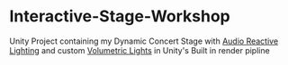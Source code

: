 # Interactive-Stage-Workshop
Unity Project containing my Dynamic Concert Stage with [Audio Reactive Lighting](https://github.com/MattGet/Interactive-Stage-Workshop/blob/main/Stage%20Project/Assets/Stage%20Mod/FM-MP/ReactingLights.cs) and custom [Volumetric Lights](https://github.com/MattGet/Interactive-Stage-Workshop/tree/main/Stage%20Project/Assets/Stage%20Mod/Panini%20Volumetric%20Spotlight) in Unity's Built in render pipline
